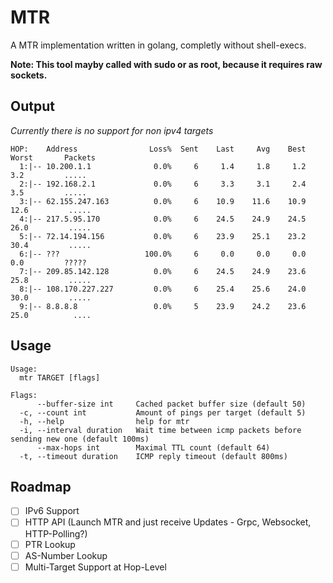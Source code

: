 # MTR

A MTR implementation written in golang, completly without shell-execs.

**Note: This tool mayby called with sudo or as root, because it requires raw sockets.**

## Output

*Currently there is no support for non ipv4 targets*

```
HOP:    Address                Loss%  Sent    Last     Avg    Best   Worst       Packets
  1:|-- 10.200.1.1              0.0%     6     1.4     1.8     1.2     3.2         .....
  2:|-- 192.168.2.1             0.0%     6     3.3     3.1     2.4     3.5         .....
  3:|-- 62.155.247.163          0.0%     6    10.9    11.6    10.9    12.6         .....
  4:|-- 217.5.95.170            0.0%     6    24.5    24.9    24.5    26.0         .....
  5:|-- 72.14.194.156           0.0%     6    23.9    25.1    23.2    30.4         .....
  6:|-- ???                   100.0%     6     0.0     0.0     0.0     0.0         ?????
  7:|-- 209.85.142.128          0.0%     6    24.5    24.9    23.6    25.8         .....
  8:|-- 108.170.227.227         0.0%     6    25.4    25.6    24.0    30.0         .....
  9:|-- 8.8.8.8                 0.0%     5    23.9    24.2    23.6    25.0          ....
```

## Usage

```
Usage:
  mtr TARGET [flags]

Flags:
      --buffer-size int     Cached packet buffer size (default 50)
  -c, --count int           Amount of pings per target (default 5)
  -h, --help                help for mtr
  -i, --interval duration   Wait time between icmp packets before sending new one (default 100ms)
      --max-hops int        Maximal TTL count (default 64)
  -t, --timeout duration    ICMP reply timeout (default 800ms)
```

## Roadmap

* [ ] IPv6 Support
* [ ] HTTP API (Launch MTR and just receive Updates - Grpc, Websocket, HTTP-Polling?)
* [ ] PTR Lookup
* [ ] AS-Number Lookup
* [ ] Multi-Target Support at Hop-Level

